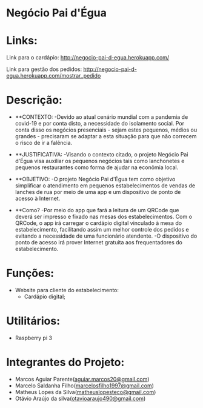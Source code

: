 # Negócio Pai d'Égua

# Links:
  Link para o cardápio:
  http://negocio-pai-d-egua.herokuapp.com/
  
  Link para gestão dos pedidos:
  http://negocio-pai-d-egua.herokuapp.com/mostrar_pedido

# Descrição:

* **CONTEXTO:
    -Devido ao atual cenário mundial com a pandemia de covid-19 e por conta disto, a necessidade do 
 isolamento social. Por conta disso os negócios presenciais - sejam estes pequenos, médios ou grandes -
 precisaram se adaptar a esta situação para que não correcem o risco de ir a falência.

* **JUSTIFICATIVA:
   -Visando o contexto citado, o projeto Negócio Pai d'Égua visa auxiliar os pequenos negócios tais como
    lanchonetes e pequenos restaurantes como forma de ajudar na econômia local.

* **OBJETIVO:
    -O projeto Negócio Pai d'Égua tem como objetivo simplificar o 
atendimento em pequenos estabelecimentos de vendas de lanches 
de rua por meio de uma app e um dispositivo de ponto de acesso
 à Internet.
* **Como?
    -Por meio do app que fará a leitura de um QRCode que deverá ser 
impresso e fixado nas mesas dos estabelecimentos. Com o QRCode, 
o app irá carregar o cardápio digital vinculado à mesa do 
estabelecimento, facilitando assim um melhor controle dos 
pedidos e evitando a necessidade de uma funcionário atendente. 
    -O dispositivo do ponto de acesso irá prover Internet gratuita 
aos frequentadores do estabelecimento.

# Funções:
  * Website para cliente do estabelecimento:    
    - Cardápio digital;
    
# Utilitários:
  - Raspberry pi 3  
  
# Integrantes do Projeto:
  - Marcos Aguiar Parente(aguiar.marcos20@gmail.com)
  - Marcelo Saldanha Filho(marcelosfilho1997@gmail.com)
  - Matheus Lopes da Silva(matheuslopesteco@gmail.com)
  - Otávio Araújo da silva(otavioaraujo490@gmail.com)
